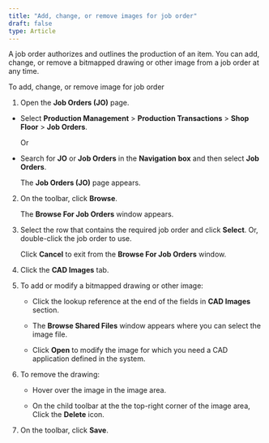 ```yaml
---
title: "Add, change, or remove images for job order"
draft: false
type: Article
---
```


A job order authorizes and outlines the production of an item. You can add, change, or remove a bitmapped drawing or other image from a job order at any time.

To add, change, or remove image for job order

1. Open the **Job Orders (JO)** page.

- Select **Production Management** > **Production Transactions** > **Shop Floor** > **Job Orders**.

    Or

- Search for **JO** or **Job Orders** in the **Navigation box** and then select **Job Orders**.

    The **Job Orders (JO)** page appears.

2. On the toolbar, click **Browse**.

    The **Browse For Job Orders** window appears.
    

3. Select the row that contains the required job order and click **Select**. Or, double-click the job order to use.

    Click **Cancel** to exit from the **Browse For Job Orders** window.

4. Click the **CAD Images** tab.

5. To add or modify a bitmapped drawing or other image:

    - Click the lookup reference at the end of the fields in **CAD Images** section.

    - The **Browse Shared Files** window appears where you can select the image file.

    - Click **Open** to modify the image for which you need a CAD application defined in the system.

6. To remove the drawing:

    -  Hover over the image in the image area.

    - On the child toolbar at the the top-right corner of the image area, Click the **Delete** icon.

7. On the toolbar, click **Save**.